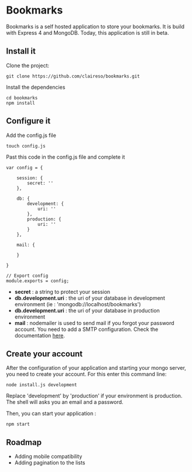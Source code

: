 Bookmarks
====================
Bookmarks is a self hosted application to store your bookmarks.
It is build with Express 4 and MongoDB.
Today, this application is still in beta.

Install it
---------------------
Clone the project:
```
git clone https://github.com/claireso/bookmarks.git
```

Install the dependencies
```
cd bookmarks
npm install
```

Configure it
---------------------
Add the config.js file
```
touch config.js
```

Past this code in the config.js file and complete it
```
var config = {

    session: {
        secret: ''
    },

    db: {
        development: {
            uri: ''
        },
        production: {
            uri: ''
        }
    },

    mail: {
    
    }

}

// Export config
module.exports = config;

```

* **secret** : a string to protect your session
* **db.development.uri** : the uri of your database in development environment (ie : 'mongodb://localhost/bookmarks')
* **db.development.uri** : the uri of your database in production environment
* **mail** : nodemailer is used to send mail if you forgot your password account. You need to add a SMTP configuration. Check the documentation [here](https://github.com/andris9/Nodemailer).    


 Create your account
---------------------
After the configuration of your application and starting your mongo server, you need to create your account. For this enter this command line:
```
node install.js development
```
Replace 'development' by 'production' if your environment is production.
The shell will asks you an email and a password.

Then, you can start your application : 
```
npm start
```

Roadmap
---------------------
* Adding mobile compatibility
* Adding pagination to the lists


